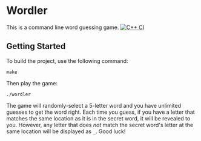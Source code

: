 # Wordler

This is a command line word guessing game.
[![C++ CI](https://github.com/AngelFrias1/Wordler/actions/workflows/main.yml/badge.svg)](https://github.com/AngelFrias1/Wordler/actions/workflows/main.yml)
## Getting Started

To build the project, use the following command:

```
make
```

Then play the game:

```
./wordler
```

The game will randomly-select a 5-letter word and you have unlimited guesses to get the word right. Each time you guess, if you have a letter that matches the same location as it is in the secret word, it will be revealed to you. However, any letter that does *not* match the secret word's letter at the same location will be displayed as `_`. Good luck!
